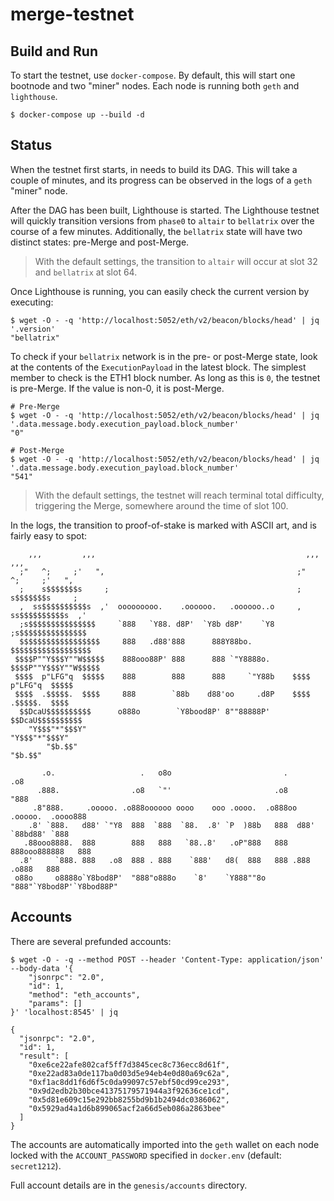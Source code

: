# merge-testnet

## Build and Run

To start the testnet, use `docker-compose`.  By default, this will start one bootnode and two "miner" nodes.  Each node is running both `geth` and `lighthouse`.

```
$ docker-compose up --build -d
```

## Status

When the testnet first starts, in needs to build its DAG.  This will take a couple of minutes, and its progress can be observed in the logs of a `geth` "miner" node.

After the DAG has been built, Lighthouse is started.  The Lighthouse testnet will quickly transition versions from `phase0` to `altair` to `bellatrix` over the course of a few minutes.  Additionally, the `bellatrix` state will have two distinct states: pre-Merge and post-Merge.

> With the default settings, the transition to `altair` will occur at slot 32 and `bellatrix` at slot 64.

Once Lighthouse is running, you can easily check the current version by executing:

```
$ wget -O - -q 'http://localhost:5052/eth/v2/beacon/blocks/head' | jq '.version'
"bellatrix"
```

To check if your `bellatrix` network is in the pre- or post-Merge state, look at the contents of the `ExecutionPayload` in the latest block.  The simplest member to check is the ETH1 block number. As long as this is `0`, the testnet is pre-Merge.  If the value is non-0, it is post-Merge.

```
# Pre-Merge
$ wget -O - -q 'http://localhost:5052/eth/v2/beacon/blocks/head' | jq '.data.message.body.execution_payload.block_number'
"0"

# Post-Merge
$ wget -O - -q 'http://localhost:5052/eth/v2/beacon/blocks/head' | jq '.data.message.body.execution_payload.block_number'
"541"
```

> With the default settings, the testnet will reach terminal total difficulty, triggering the Merge, somewhere around the time of slot 100.

In the logs, the transition to proof-of-stake is marked with ASCII art, and is fairly easy to spot:

```
    ,,,         ,,,                                               ,,,         ,,,
  ;"   ^;     ;'   ",                                           ;"   ^;     ;'   ",
  ;    s$$$$$$$s     ;                                          ;    s$$$$$$$s     ;
  ,  ss$$$$$$$$$$s  ,'  ooooooooo.    .oooooo.   .oooooo..o     ,  ss$$$$$$$$$$s  ,'
  ;s$$$$$$$$$$$$$$$     `888   `Y88. d8P'  `Y8b d8P'    `Y8     ;s$$$$$$$$$$$$$$$
  $$$$$$$$$$$$$$$$$$     888   .d88'888      888Y88bo.          $$$$$$$$$$$$$$$$$$
 $$$$P""Y$$$Y""W$$$$$    888ooo88P' 888      888 `"Y8888o.     $$$$P""Y$$$Y""W$$$$$
 $$$$  p"LFG"q  $$$$$    888        888      888     `"Y88b    $$$$  p"LFG"q  $$$$$
 $$$$  .$$$$$.  $$$$     888        `88b    d88'oo     .d8P    $$$$  .$$$$$.  $$$$
  $$DcaU$$$$$$$$$$      o888o        `Y8bood8P' 8""88888P'      $$DcaU$$$$$$$$$$
    "Y$$$"*"$$$Y"                                                 "Y$$$"*"$$$Y"
        "$b.$$"                                                       "$b.$$"

       .o.                   .   o8o                         .                 .o8
      .888.                .o8   `"'                       .o8                "888
     .8"888.     .ooooo. .o888oooooo oooo    ooo .oooo.  .o888oo .ooooo.  .oooo888
    .8' `888.   d88' `"Y8  888  `888  `88.  .8' `P  )88b   888  d88' `88bd88' `888
   .88ooo8888.  888        888   888   `88..8'   .oP"888   888  888ooo888888   888
  .8'     `888. 888   .o8  888 . 888    `888'   d8(  888   888 .888    .o888   888
 o88o     o8888o`Y8bod8P'  "888"o888o    `8'    `Y888""8o  "888"`Y8bod8P'`Y8bod88P"
````

## Accounts
There are several prefunded accounts:

```
$ wget -O - -q --method POST --header 'Content-Type: application/json' --body-data '{
    "jsonrpc": "2.0",
    "id": 1,
    "method": "eth_accounts",
    "params": []
}' 'localhost:8545' | jq

{
  "jsonrpc": "2.0",
  "id": 1,
  "result": [
    "0xe6ce22afe802caf5ff7d3845cec8c736ecc8d61f",
    "0xe22ad83a0de117ba0d03d5e94eb4e0d80a69c62a",
    "0xf1ac8dd1f6d6f5c0da99097c57ebf50cd99ce293",
    "0x9d2edb2b30bce41375179571944a3f92636ce1cd",
    "0x5d81e609c15e292bb8255bd9b1b2494dc0386062",
    "0x5929ad4a1d6b899065acf2a66d5eb086a2863bee"
  ]
}
```

The accounts are automatically imported into the `geth` wallet on each node locked with the `ACCOUNT_PASSWORD` specified in `docker.env` (default: `secret1212`).

Full account details are in the `genesis/accounts` directory.
